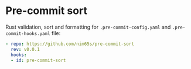 # Pre-commit sort

Rust validation, sort and formatting for `.pre-commit-config.yaml` and `.pre-commit-hooks.yaml` file:

```yaml
- repo: https://github.com/nim65s/pre-commit-sort
  rev: v0.0.1
  hooks:
  - id: pre-commit-sort
```
